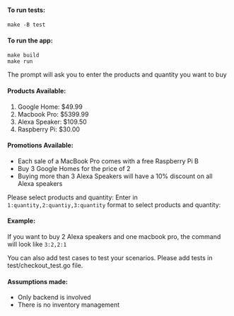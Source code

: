 #### To run tests:
```
make -B test
```

#### To run the app:
```
make build
make run
```

The prompt will ask you to enter the products and quantity you want to buy
#### Products Available:
1. Google Home: $49.99
2. Macbook Pro: $5399.99
3. Alexa Speaker: $109.50
4. Raspberry Pi: $30.00

#### Promotions Available:
- Each sale of a MacBook Pro comes with a free Raspberry Pi B
- Buy 3 Google Homes for the price of 2
- Buying more than 3 Alexa Speakers will have a 10% discount on all Alexa speakers

Please select products and quantity:
Enter in ```1:quantity,2:quantiy,3:quantity``` format to select products and quantity:

#### Example:
If you want to buy 2 Alexa speakers and one macbook pro, the command will look like
```3:2,2:1```

You can also add test cases to test your scenarios. Please add tests in test/checkout_test.go file.

#### Assumptions made:
- Only backend is involved
- There is no inventory management
